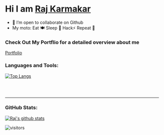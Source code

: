 # Hi I am [Raj Karmakar](https://github.com/raj5036)

- 👯 I’m open to collaborate on Github
-  My moto: Eat 🍽  Sleep 🛌  Hack⚡  Repeat 🔁


   
### Check Out My Portflio for a detailed overview about me
[Portfolio](https://raj5036.github.io/portfolio/dist/)

### Languages and Tools:

[![Top Langs](https://github-readme-stats.vercel.app/api/top-langs/?username=raj5036)](https://github.com/anuraghazra/github-readme-stats)

<br />
<br />


---

### GitHub Stats:

<!--<[![trophy](https://github-profile-trophy.vercel.app/?username=raj5036&theme=dracula)](https://github.com/ryo-ma/github-profile-trophy)-->
[![Raj's github stats](https://github-readme-stats.vercel.app/api?username=raj5036&hide=stars,issues)](https://github.com/anuraghazra/github-readme-stats)

![visitors](https://visitor-badge.laobi.icu/badge?page_id=raj5036.raj5036)

 
